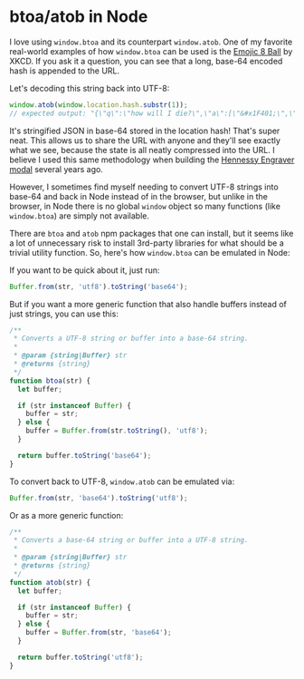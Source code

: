 # btoa/atob in Node

I love using `window.btoa` and its counterpart `window.atob`. One of my favorite real-world examples of how `window.btoa` can be used is the [Emojic 8 Ball](https://xkcd.com/1525/) by XKCD. If you ask it a question, you can see that a long, base-64 encoded hash is appended to the URL.

Let's decoding this string back into UTF-8:

```js
window.atob(window.location.hash.substr(1));
// expected output: "{\"q\":\"how will I die?\",\"a\":[\"&#x1F401;\",\"&#x1F4BA;\"]}"
```

It's stringified JSON in base-64 stored in the location hash! That's super neat. This allows us to share the URL with anyone and they'll see exactly what we see, because the state is all neatly compressed into the URL. I believe I used this same methodology when building the [Hennessy Engraver modal](/hennessy/#engraver) several years ago.

However, I sometimes find myself needing to convert UTF-8 strings into base-64 and back in Node instead of in the browser, but unlike in the browser, in Node there is no global `window` object so many functions (like `window.btoa`) are simply not available.

There are `btoa` and `atob` npm packages that one can install, but it seems like a lot of unnecessary risk to install 3rd-party libraries for what should be a trivial utility function. So, here's how `window.btoa` can be emulated in Node:

If you want to be quick about it, just run:

```js
Buffer.from(str, 'utf8').toString('base64');
```

But if you want a more generic function that also handle buffers instead of just strings, you can use this:

```js
/**
 * Converts a UTF-8 string or buffer into a base-64 string.
 *
 * @param {string|Buffer} str
 * @returns {string}
 */
function btoa(str) {
  let buffer;

  if (str instanceof Buffer) {
    buffer = str;
  } else {
    buffer = Buffer.from(str.toString(), 'utf8');
  }

  return buffer.toString('base64');
}
```

To convert back to UTF-8, `window.atob` can be emulated via:

```js
Buffer.from(str, 'base64').toString('utf8');
```

Or as a more generic function:

```js
/**
 * Converts a base-64 string or buffer into a UTF-8 string.
 *
 * @param {string|Buffer} str
 * @returns {string}
 */
function atob(str) {
  let buffer;

  if (str instanceof Buffer) {
    buffer = str;
  } else {
    buffer = Buffer.from(str, 'base64');
  }

  return buffer.toString('utf8');
}
```
